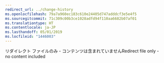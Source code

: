 ```yaml
---
redirect_url: ../change-history
ms.openlocfilehash: 79a7a960ec183c610e24405d747adddcf3e5e4f5
ms.sourcegitcommit: 71c309c00b3ce1028adfd94f110aa6682b07af01
ms.translationtype: HT
ms.contentlocale: ja-JP
ms.lasthandoff: 05/01/2019
ms.locfileid: "1446003"
---
```

<span data-ttu-id="e26c3-101">リダイレクト ファイルのみ - コンテンツは含まれていません</span><span class="sxs-lookup"><span data-stu-id="e26c3-101">Redirect file only - no content included</span></span>
